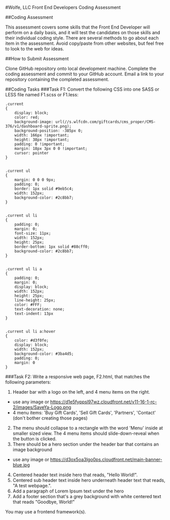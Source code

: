 #Wolfe, LLC Front End Developers Coding Assessment

##Coding Assessment

This assessment covers some skills that the Front End Developer will perform
on a daily basis, and it will test the candidates on those skills and their
individual coding style. There are several methods to go about each item in the assessment.
Avoid copy/paste from other websites, but feel free to look to the web for ideas.

##How to Submit Assessment

Clone GitHub repository onto local development machine. Complete the coding assessment 
and commit to your GitHub account. Email a link to your repository containing the
completed assessment. 


##Coding Tasks
###Task F1:
Convert the following CSS into one SASS or LESS file named F1.scss or F1.less:
```
.current
{
    display: block;
    color: red;
    background-image: url(//s.wlfcdn.com/giftcards/cms_proper/CMS-376/v1/dashboard-sprite.png);
    background-position: -385px 0;
    width: 166px !important;
    height: 38px !important;
    padding: 0 !important;
    margin: 18px 3px 0 0 !important;
    cursor: pointer
}


.current ul
{
    margin: 0 0 0 9px;
    padding: 0;
    border: 1px solid #9eb5c4;
    width: 152px;
    background-color: #2c8bb7;
}


.current ul li
{
    padding: 0;
    margin: 0;
    font-size: 11px;
    width: 152px;
    height: 25px;
    border-bottom: 1px solid #88cff0;
    background-color: #2c8bb7;
}


.current ul li a
{
    padding: 0;
    margin: 0;
    display: block;
    width: 152px;
    height: 25px;
    line-height: 25px;
    color: #FFF;
    text-decoration: none;
    text-indent: 13px
}


.current ul li a:hover
{
    color: #d3f0fe;
    display: block;
    width: 152px;
    background-color: #3ba4d5;
    padding: 0;
    margin: 0
}
```

###Task F2:
Write a responsive web page, F2.html, that matches the following parameters:

1. Header bar with a logo on the left, and 4 menu items on the right. 
  * use any image or https://d1e5fyppsl97wz.cloudfront.net/v11-16-1-rc-2/images/SaveYa-Logo.png
  * 4 menu items: 'Buy Gift Cards', 'Sell Gift Cards', 'Partners', 'Contact' 
(don't bother creating those pages)
2. The menu should collapse to a rectangle with the word 'Menu' inside at smaller sized 
view. The 4 menu items should slide-down-reveal when the button is clicked.
3. There should be a hero section under the header bar that contains an image background 
  * use any image or https://d3ox5oa3lgo0ps.cloudfront.net/main-banner-blue.jpg
4. Centered header text inside hero that reads, "Hello World!".
5. Centered sub header text inside hero underneath header text that reads, 
"A test webpage.".
6. Add a paragraph of Lorem Ipsum text under the hero
7. Add a footer section that's a grey background with white centered text that reads 
"Goodbye, World!"

You may use a frontend framework(s).